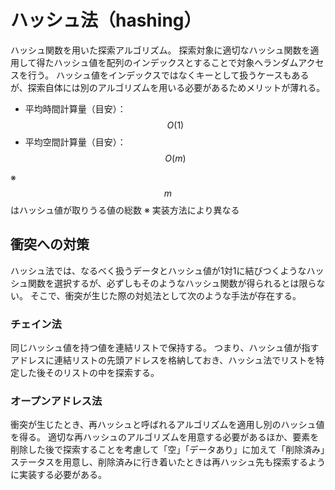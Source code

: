 # ハッシュ法（hashing）

ハッシュ関数を用いた探索アルゴリズム。
探索対象に適切なハッシュ関数を適用して得たハッシュ値を配列のインデックスとすることで対象へランダムアクセスを行う。
ハッシュ値をインデックスではなくキーとして扱うケースもあるが、探索自体には別のアルゴリズムを用いる必要があるためメリットが薄れる。

* 平均時間計算量（目安）：$$O(1)$$
* 平均空間計算量（目安）：$$O(m)$$ 

※ $$m$$ はハッシュ値が取りうる値の総数
※ 実装方法により異なる

## 衝突への対策

ハッシュ法では、なるべく扱うデータとハッシュ値が1対1に結びつくようなハッシュ関数を選択するが、必ずしもそのようなハッシュ関数が得られるとは限らない。
そこで、衝突が生じた際の対処法として次のような手法が存在する。

### チェイン法

同じハッシュ値を持つ値を連結リストで保持する。
つまり、ハッシュ値が指すアドレスに連結リストの先頭アドレスを格納しておき、ハッシュ法でリストを特定した後そのリストの中を探索する。

### オープンアドレス法

衝突が生じたとき、再ハッシュと呼ばれるアルゴリズムを適用し別のハッシュ値を得る。
適切な再ハッシュのアルゴリズムを用意する必要があるほか、要素を削除した後で探索することを考慮して「空」「データあり」に加えて「削除済み」ステータスを用意し、削除済みに行き着いたときは再ハッシュ先も探索するように実装する必要がある。
